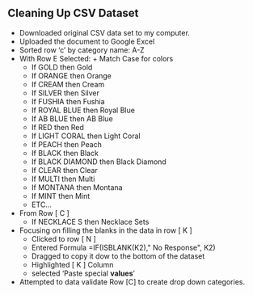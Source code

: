 ## Cleaning Up CSV Dataset 

* Downloaded original CSV data set to my computer. 
* Uploaded the document to Google Excel
* Sorted row ‘c’ by category name: A-Z
* With Row E Selected: + Match Case for colors
  * If GOLD then Gold
  * If ORANGE then Orange
  * If CREAM then Cream
  * If SILVER then Silver
  * If FUSHIA then Fushia
  * If ROYAL BLUE then Royal Blue
  * If AB BLUE then AB Blue
  * If RED then Red
  * If LIGHT CORAL then Light Coral
  * If PEACH then Peach
  * If BLACK then Black
  * If BLACK DIAMOND then Black Diamond
  * If CLEAR then Clear
  * If MULTI then Multi
  * If MONTANA then Montana
  * If MINT then Mint
  * ETC…
* From Row [ C ]
  * If NECKLACE S then Necklace Sets
* Focusing on filling the blanks in the data in row [ K ]
  * Clicked to row [ N ]
  * Entered Formula =IF(ISBLANK(K2)," No Response", K2)
  * Dragged to copy it dow to the bottom of the dataset
  * Highlighted [ K ] Column
  * selected ‘Paste special **values**’
* Attempted to data validate Row [C] to create drop down categories.
